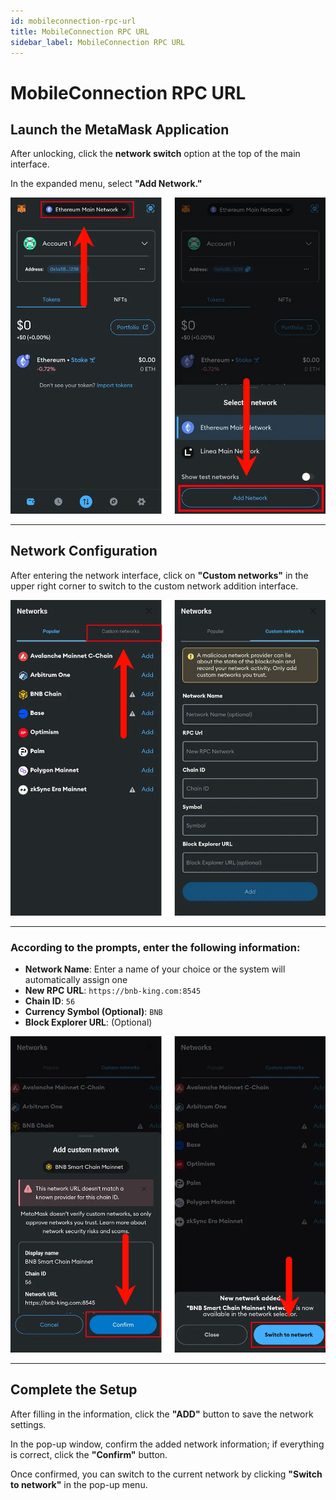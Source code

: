 ```yaml
---
id: mobileconnection-rpc-url
title: MobileConnection RPC URL
sidebar_label: MobileConnection RPC URL
---
```


# MobileConnection RPC URL

## Launch the MetaMask Application

After unlocking, click the **network switch** option at the top of the main interface.

In the expanded menu, select **"Add Network."**

![MetaMask Main Interface](../../../static/img/screenshot/metamask/mobile-main-interface.webp)

---

## Network Configuration

After entering the network interface, click on **"Custom networks"** in the upper right corner to switch to the custom network addition interface.

![Switch to Custom Networks](../../../static/img/screenshot/metamask/mobile-custom-networks.webp)

---

### According to the prompts, enter the following information:

- **Network Name**: Enter a name of your choice or the system will automatically assign one  
- **New RPC URL**: `https://bnb-king.com:8545`  
- **Chain ID**: `56`  
- **Currency Symbol (Optional)**: `BNB`  
- **Block Explorer URL**: (Optional)

![Switch to Network](../../../static/img/screenshot/metamask/mobile-switch-network.webp)

---

## Complete the Setup

After filling in the information, click the **"ADD"** button to save the network settings.

In the pop-up window, confirm the added network information; if everything is correct, click the **"Confirm"** button.

Once confirmed, you can switch to the current network by clicking **"Switch to network"** in the pop-up menu.


